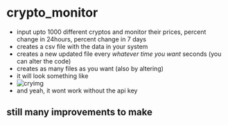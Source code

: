 # crypto_monitor
- input upto 1000 different cryptos and monitor their prices, percent change in 24hours, percent change in 7 days
- creates a csv file with the data in your system
- creates a new updated file every *whatever time you want* seconds (you can alter the code)
- creates as many files as you want (also by altering)
- it will look something like 
- ![cryimg](https://user-images.githubusercontent.com/75122924/151935810-16f22984-0886-40d1-a052-dbe7bb2aac31.png)
- and yeah, it wont work without the api key


## still many improvements to make

